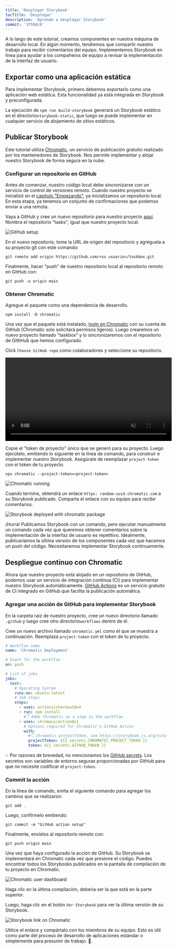 ```yaml
---
title: 'Desplegar Storybook'
tocTitle: 'Desplegar'
description: 'Aprende a desplegar Storybook'
commit: '3f59dc0'
---
```


A lo largo de este tutorial, creamos componentes en nuestra máquina de desarrollo local. En algún momento, tendremos
que compartir nuestro trabajo para recibir comentarios del equipo. Implementemos Storybook en línea para ayudar a
los compañeros de equipo a revisar la implementación de la interfaz de usuario.

## Exportar como una aplicación estática

Para implementar Storybook, primero debemos exportarlo como una aplicación web estática. Esta funcionalidad ya está
integrada en Storybook y preconfigurada.

La ejecución de `npm run build-storybook` generará un Storybook estático en el directorio`storybook-static`, que
luego se puede implementar en cualquier servicio de alojamiento de sitios estáticos.

## Publicar Storybook

Este tutorial utiliza <a href="https://www.chromatic.com/?utm_source=storybook_website&utm_medium=link&utm_campaign=storybook">Chromatic</a>, un servicio de publicación gratuito
realizado por los mantenedores de Storybook. Nos permite implementar y alojar nuestro Storybook de forma segura en la nube.

### Configurar un repositorio en GitHub

Antes de comenzar, nuestro código local debe sincronizarse con un servicio de control de versiones remoto. Cuando
nuestro proyecto se inicializó en el [capítulo "Empezando"](/intro-to-storybook/angular/es/get-started), ya
inicializamos un repositorio local. En esta etapa, ya tenemos un conjunto de confirmaciones que podemos enviar a una remota.

Vaya a GitHub y cree un nuevo repositorio para nuestro proyecto [aquí](https://github.com/new). Nombra el
repositorio "tasks", igual que nuestro proyecto local.

![GitHub setup](/intro-to-storybook/github-create-taskbox.png)

En el nuevo repositorio, tome la URL de origen del repositorio y agréguela a su proyecto git con este comando:

```shell
git remote add origin https://github.com/<su usuario>/taskbox.git
```

Finalmente, hacer "push" de nuestro repositorio local al repositorio remoto en GitHub con:

```shell
git push -u origin main
```

### Obtener Chromatic

Agregue el paquete como una dependencia de desarrollo.

```shell
npm install -D chromatic
```

Una vez que el paquete está instalado, [login en Chromatic](https://www.chromatic.com/start/?utm_source=storybook_website&utm_medium=link&utm_campaign=storybook) con su cuenta de GitHub
(Chromatic solo solicitará permisos ligeros). Luego crearemos un nuevo proyecto llamado "taskbox" y lo
sincronizaremos con el repositorio de GithHub que hemos configurado.

Click `Choose GitHub repo` como colaboradores y seleccione su repositorio.

<video autoPlay muted playsInline loop style="width:520px; margin: 0 auto;">
  <source
    src="/intro-to-storybook/chromatic-setup-learnstorybook.mp4"
    type="video/mp4"
  />
</video>

Copie el "token de proyecto" único que se generó para su proyecto. Luego ejecútelo, emitiendo lo siguiente en la
línea de comando, para construir e implementar nuestro Storybook. Asegúrate de reemplazar `project-token` con el token de tu proyecto.

```shell
npx chromatic --project-token=<project-token>
```

![Chromatic running](/intro-to-storybook/chromatic-manual-storybook-console-log.png)

Cuando termine, obtendrá un enlace `https: random-uuid.chromatic.com` a su Storybook publicado. Comparta el enlace
con su equipo para recibir comentarios.

![Storybook deployed with chromatic package](/intro-to-storybook/chromatic-manual-storybook-deploy-6-0.png)

¡Hurra! Publicamos Storybook con un comando, pero ejecutar manualmente un comando cada vez que queremos obtener
comentarios sobre la implementación de la interfaz de usuario es repetitivo. Idealmente, publicaríamos la última
versión de los componentes cada vez que hacemos un push del código. Necesitaremos implementar Storybook continuamente.

## Despliegue continuo con Chromatic

Ahora que nuestro proyecto está alojado en un repositorio de GitHub, podemos usar un servicio de integración
continua (CI) para implementar nuestro Storybook automáticamente. [GitHub Actions](https://github.com/features/actions) es un servicio gratuito de CI integrado en GitHub que facilita la publicación automática.

### Agregar una acción de GitHub para implementar Storybook

En la carpeta raíz de nuestro proyecto, cree un nuevo directorio llamado `.github` y luego cree otro directorio`workflows` dentro de él.

Cree un nuevo archivo llamado `chromatic.yml` como el que se muestra a continuación. Reemplaza `project-token` con el token de tu proyecto.

```yaml:title=.github/workflows/chromatic.yml
# Workflow name
name: 'Chromatic Deployment'

# Event for the workflow
on: push

# List of jobs
jobs:
  test:
    # Operating System
    runs-on: ubuntu-latest
    # Job steps
    steps:
      - uses: actions/checkout@v4
      - run: npm install
        #👇 Adds Chromatic as a step in the workflow
      - uses: chromaui/action@v1
        # Options required for Chromatic's GitHub Action
        with:
          #👇 Chromatic projectToken, see https://storybook.js.org/tutorials/intro-to-storybook/angular/es/deploy/ to obtain it
          projectToken: ${{ secrets.CHROMATIC_PROJECT_TOKEN }}
          token: ${{ secrets.GITHUB_TOKEN }}
```

<div class="aside"><p>💡 Por razones de brevedad, no mencionamos los <a href="https://help.github.com/en/actions/configuring-and-managing-workflows/creating-and-storing-encrypted-secrets">GitHub secrets</a>. Los secretos son variables de entorno seguras proporcionadas por GitHub para que no necesite codificar el <code>project-token</code>.</p></div>

### Commit la acción

En la línea de comando, emita el siguiente comando para agregar los cambios que se realizaron:

```shell
git add .
```

Luego, confírmelo emitiendo:

```shell
git commit -m "GitHub action setup"
```

Finalmente, envíelos al repositorio remoto con:

```shell
git push origin main
```

Una vez que haya configurado la acción de GitHub. Su Storybook se implementará en Chromatic cada vez que presione el
código. Puedes encontrar todos los Storybooks publicados en la pantalla de compilación de tu proyecto en Chromatic.

![Chromatic user dashboard](/intro-to-storybook/chromatic-user-dashboard.png)

Haga clic en la última compilación, debería ser la que está en la parte superior.

Luego, haga clic en el botón `Ver Storybook` para ver la última versión de su Storybook.

![Storybook link on Chromatic](/intro-to-storybook/chromatic-build-storybook-link.png)

Utilice el enlace y compártalo con los miembros de su equipo. Esto es útil como parte del proceso de desarrollo de
aplicaciones estándar o simplemente para presumir de trabajo. 💅.
